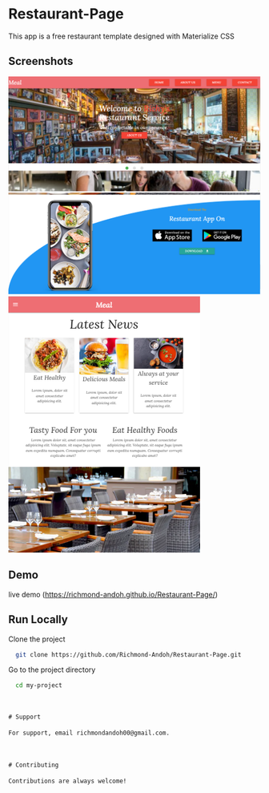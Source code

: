  # Restaurant-Page
 This app is a free restaurant template designed with Materialize CSS 

 ## Screenshots
 ![](images/firstShot.PNG)
![](images/secondShot.PNG)
![](images/thirdShot.PNG)

## Demo
live demo (https://richmond-andoh.github.io/Restaurant-Page/)

## Run Locally
Clone the project

```bash
  git clone https://github.com/Richmond-Andoh/Restaurant-Page.git
```
Go to the project directory

```bash
  cd my-project
``` 

```


# Support

For support, email richmondandoh00@gmail.com.



# Contributing

Contributions are always welcome!
